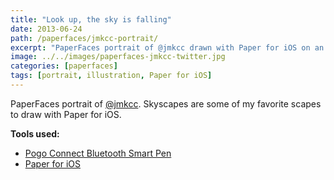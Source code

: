 ```yaml
---
title: "Look up, the sky is falling"
date: 2013-06-24
path: /paperfaces/jmkcc-portrait/
excerpt: "PaperFaces portrait of @jmkcc drawn with Paper for iOS on an iPad."
image: ../../images/paperfaces-jmkcc-twitter.jpg
categories: [paperfaces]
tags: [portrait, illustration, Paper for iOS]
---
```


PaperFaces portrait of [@jmkcc](https://twitter.com/jmkcc). Skyscapes are some of my favorite scapes to draw with Paper for iOS.

**Tools used:**

- [Pogo Connect Bluetooth Smart Pen](https://www.amazon.com/gp/product/B009K448L4/ref=as_li_ss_tl?ie=UTF8&camp=1789&creative=390957&creativeASIN=B009K448L4&linkCode=as2&tag=mademist-20)
- [Paper for iOS](https://paper.bywetransfer.com/)
